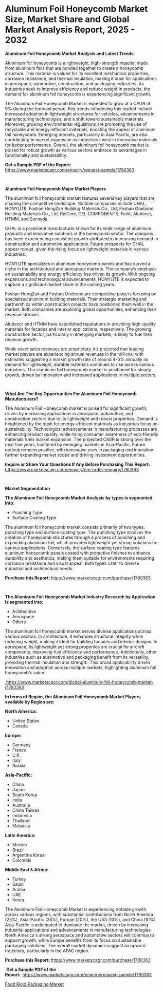 <p><h1>Aluminum Foil Honeycomb Market Size, Market Share and Global Market Analysis Report, 2025 - 2032</h1></p><p><strong>Aluminum Foil Honeycomb Market Analysis and Latest Trends</strong></p>
<p><p>Aluminum foil honeycomb is a lightweight, high-strength material made from aluminum foils that are bonded together to create a honeycomb structure. This material is valued for its excellent mechanical properties, corrosion resistance, and thermal insulation, making it ideal for applications in aerospace, automotive, construction, and packaging industries. As industries seek to improve efficiency and reduce weight in products, the demand for aluminum foil honeycomb is experiencing significant growth.</p><p>The Aluminum Foil Honeycomb Market is expected to grow at a CAGR of 9% during the forecast period. Key trends influencing this market include increased adoption in lightweight structures for vehicles, advancements in manufacturing technologies, and a shift toward sustainable materials. Moreover, growing environmental regulations are promoting the use of recyclable and energy-efficient materials, boosting the appeal of aluminum foil honeycomb. Emerging markets, particularly in Asia Pacific, are also contributing to market expansion as industries invest in innovative materials for better performance. Overall, the aluminum foil honeycomb market is poised for robust growth as various sectors embrace its advantages in functionality and sustainability.</p></p>
<p><strong>Get a Sample PDF of the Report:&nbsp;</strong> <a href="https://www.marketscagr.com/enquiry/request-sample/1780363?utm_campaign=3115&utm_medium=2&utm_source=Github&utm_content=ia&utm_term=25032025&utm_id=aluminum-foil-honeycomb">https://www.marketscagr.com/enquiry/request-sample/1780363</a></p>
<p>&nbsp;</p>
<p><strong>Aluminum Foil Honeycomb Major Market Players</strong></p>
<p><p>The aluminum foil honeycomb market features several key players that are shaping the competitive landscape. Notable companies include CHAL, HONYLITE, Foshan HongZan Building Materials Co., Ltd, Foshan Onebond Building Materials Co., Ltd, RelCore, CEL COMPONENTS, Forlit, Aludecor, HTMM, and Sunnyda.</p><p>CHAL is a prominent manufacturer known for its wide range of aluminum products and innovative solutions in the honeycomb sector. The company has been experiencing consistent growth attributed to increasing demand in construction and automotive applications. Future prospects for CHAL appear robust, given the rising focus on lightweight materials in various industries.</p><p>HONYLITE specializes in aluminum honeycomb panels and has carved a niche in the architectural and aerospace markets. The company’s emphasis on sustainability and energy efficiency has driven its growth. With ongoing expansions and technological advancements, HONYLITE is expected to capture a significant market share in the coming years.</p><p>Foshan HongZan and Foshan Onebond are competitive players focusing on specialized aluminum building materials. Their strategic marketing and partnerships within construction projects have positioned them well in the market. Both companies are exploring global opportunities, enhancing their revenue streams.</p><p>Aludecor and HTMM have established reputations in providing high-quality materials for facades and interior applications, respectively. The growing construction sector, particularly in emerging markets, is likely to fuel their revenue growth.</p><p>While exact sales revenues are proprietary, it’s projected that leading market players are experiencing annual revenues in the millions, with estimates suggesting a market growth rate of around 4-6% annually as demand for lightweight, durable materials continues to rise across various industries. The aluminum foil honeycomb market is positioned for steady growth, driven by innovation and increased applications in multiple sectors.</p></p>
<p>&nbsp;</p>
<p><strong>What Are The Key Opportunities For Aluminum Foil Honeycomb Manufacturers?</strong></p>
<p><p>The Aluminum Foil Honeycomb market is poised for significant growth, driven by increasing applications in aerospace, automotive, and construction sectors due to its lightweight and robust properties. Demand is heightened by the push for energy-efficient materials as industries focus on sustainability. Technological advancements in manufacturing processes are enhancing product quality, while rising consumer awareness of eco-friendly materials fuels market expansion. The projected CAGR is strong over the next five years, bolstered by emerging markets in Asia-Pacific. Future outlook remains positive, with innovative uses in packaging and insulation further expanding market scope and driving investment opportunities.</p></p>
<p><strong>Inquire or Share Your Questions If Any Before Purchasing This Report:</strong> <a href="https://www.marketscagr.com/enquiry/pre-order-enquiry/1780363?utm_campaign=3115&utm_medium=2&utm_source=Github&utm_content=ia&utm_term=25032025&utm_id=aluminum-foil-honeycomb">https://www.marketscagr.com/enquiry/pre-order-enquiry/1780363</a></p>
<p>&nbsp;</p>
<p><strong>Market Segmentation</strong></p>
<p><strong>The Aluminum Foil Honeycomb Market Analysis by types is segmented into:</strong></p>
<p><ul><li>Punching Type</li><li>Surface Coating Type</li></ul></p>
<p><p>The aluminum foil honeycomb market consists primarily of two types: punching type and surface coating type. The punching type involves the creation of honeycomb structures through a process of punching and expanding aluminum foil, which provides lightweight yet strong solutions for various applications. Conversely, the surface coating type features aluminum honeycomb panels coated with protective finishes to enhance durability and aesthetics, making them suitable for environments requiring corrosion resistance and visual appeal. Both types cater to diverse industrial and architectural needs.</p></p>
<p><strong>Purchase this Report:&nbsp;</strong><a href="https://www.marketscagr.com/purchase/1780363?utm_campaign=3115&utm_medium=2&utm_source=Github&utm_content=ia&utm_term=25032025&utm_id=aluminum-foil-honeycomb">https://www.marketscagr.com/purchase/1780363</a></p>
<p>&nbsp;</p>
<p><strong>The Aluminum Foil Honeycomb Market Industry Research by Application is segmented into:</strong></p>
<p><ul><li>Achitechive</li><li>Aerospace</li><li>Others</li></ul></p>
<p><p>The aluminum foil honeycomb market serves diverse applications across various sectors. In architecture, it enhances structural integrity while reducing weight, making it ideal for building facades and interior designs. In aerospace, its lightweight yet strong properties are crucial for aircraft components, improving fuel efficiency and performance. Additionally, other industries such as automotive and packaging benefit from its versatility, providing thermal insulation and strength. This broad applicability drives innovation and adoption across multiple markets, highlighting aluminum foil honeycomb's value.</p></p>
<p><a href="https://www.marketscagr.com/global-aluminum-foil-honeycomb-market-r1780363?utm_campaign=3115&utm_medium=2&utm_source=Github&utm_content=ia&utm_term=25032025&utm_id=aluminum-foil-honeycomb">&nbsp;https://www.marketscagr.com/global-aluminum-foil-honeycomb-market-r1780363</a></p>
<p><strong>In terms of Region, the Aluminum Foil Honeycomb Market Players available by Region are:</strong></p>
<p>
    <p> <strong> North America: </strong>
        <ul>
            <li>United States</li>
            <li>Canada</li>
        </ul>
        </p> 
    <p> <strong> Europe: </strong>
        <ul>
            <li>Germany</li>
            <li>France</li>
            <li>U.K.</li>
            <li>Italy</li>
            <li>Russia</li>
        </ul>
        </p> 
    <p> <strong> Asia-Pacific: </strong>
        <ul>
            <li>China</li>
            <li>Japan</li>
            <li>South Korea</li>
            <li>India</li>
            <li>Australia</li>
            <li>China Taiwan</li>
            <li>Indonesia</li>
            <li>Thailand</li>
            <li>Malaysia</li>
        </ul>
        </p> 
    <p> <strong> Latin America: </strong>
        <ul>
            <li>Mexico</li>
            <li>Brazil</li>
            <li>Argentina Korea</li>
            <li>Colombia</li>
        </ul>
        </p> 
    <p> <strong> Middle East & Africa: </strong>
        <ul>
            <li>Turkey</li>
            <li>Saudi</li>
            <li>Arabia</li>
            <li>UAE</li>
            <li>Korea</li>
        </ul>
    </p>
    </p>
<p><p>The Aluminum Foil Honeycomb Market is experiencing notable growth across various regions, with substantial contributions from North America (25%), Asia-Pacific (35%), Europe (20%), the USA (10%), and China (10%). Asia-Pacific is anticipated to dominate the market, driven by increasing industrial applications and advancements in manufacturing technologies. North America's strong aerospace and automotive sectors will continue to support growth, while Europe benefits from its focus on sustainable packaging solutions. The overall market dynamics suggest an upward trajectory, particularly in the APAC region.</p></p>
<p><strong>Purchase this Report: </strong><a href="https://www.marketscagr.com/purchase/1780363?utm_campaign=3115&utm_medium=2&utm_source=Github&utm_content=ia&utm_term=25032025&utm_id=aluminum-foil-honeycomb">https://www.marketscagr.com/purchase/1780363</a></p>
<p>&nbsp;<strong>Get a Sample PDF of the Report:&nbsp;&nbsp;</strong><a href="https://www.marketscagr.com/enquiry/request-sample/1780363?utm_campaign=3115&utm_medium=2&utm_source=Github&utm_content=ia&utm_term=25032025&utm_id=aluminum-foil-honeycomb">https://www.marketscagr.com/enquiry/request-sample/1780363</a></p>
<p><strong></strong></p>
<p><p><a href="https://github.com/dailyspunj47/Market-Research-Report-List-1/blob/main/food-rigid-packaging-market.md?utm_campaign=3115&utm_medium=2&utm_source=Github&utm_content=ia&utm_term=25032025&utm_id=aluminum-foil-honeycomb">Food Rigid Packaging Market</a></p></p>